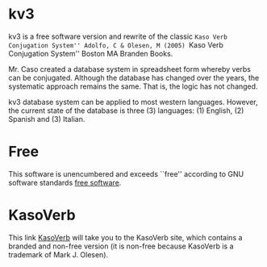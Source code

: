 # kv3
kv3 is a free software version and rewrite of the classic ``Kaso Verb Conjugation System'' Adolfo, C & Olesen, M (2005) ``Kaso Verb Conjugation System'' Boston MA Branden Books.

Mr. Caso created a database system in spreadsheet form whereby verbs can be conjugated. Although the database has changed over the years, the systematic approach remains the same. That is, the logic has not changed. 

kv3 database system can be applied to most western languages. However, the current state of the database is three (3) languages: (1) English, (2) Spanish and (3) Italian.

# Free 

This software is unencumbered and exceeds ``free'' according to GNU software standards [free software](https://www.gnu.org/philosophy/free-sw.en.html).

# KasoVerb
This link 
[KasoVerb](http://kasoverb.org/) will take you to the KasoVerb site, which contains a branded and non-free version (it is non-free because KasoVerb is a trademark of Mark J. Olesen).
